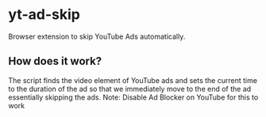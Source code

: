 # yt-ad-skip
Browser extension to skip YouTube Ads automatically.

## How does it work?
The script finds the video element of YouTube ads and sets the current time to the duration of the ad so that we immediately move to the end of the ad essentially skipping the ads.
Note: Disable Ad Blocker on YouTube for this to work